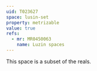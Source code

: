 ```yaml
---
uid: T023627
space: lusin-set
property: metrizable
value: true
refs:
  - mr: MR0450063
    name: Luzin spaces
---
```

This space is a subset of the reals.
